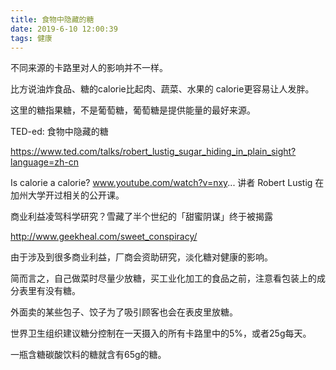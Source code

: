 ```yaml
---
title: 食物中隐藏的糖
date: 2019-6-10 12:00:39
tags: 健康
---
```


不同来源的卡路里对人的影响并不一样。

比方说油炸食品、糖的calorie比起肉、蔬菜、水果的 calorie更容易让人发胖。

这里的糖指果糖，不是葡萄糖，葡萄糖是提供能量的最好来源。

TED-ed: 食物中隐藏的糖

https://www.ted.com/talks/robert_lustig_sugar_hiding_in_plain_sight?language=zh-cn

Is calorie a calorie?
www.youtube.com/watch?v=nxy...
讲者 Robert Lustig 在加州大学开过相关的公开课。

商业利益凌驾科学研究？雪藏了半个世纪的「甜蜜阴谋」终于被揭露

http://www.geekheal.com/sweet_conspiracy/

由于涉及到很多商业利益，厂商会资助研究，淡化糖对健康的影响。

简而言之，自己做菜时尽量少放糖，买工业化加工的食品之前，注意看包装上的成分表里有没有糖。

外面卖的某些包子、饺子为了吸引顾客也会在表皮里放糖。



世界卫生组织建议糖分控制在一天摄入的所有卡路里中的5%，或者25g每天。

一瓶含糖碳酸饮料的糖就含有65g的糖。